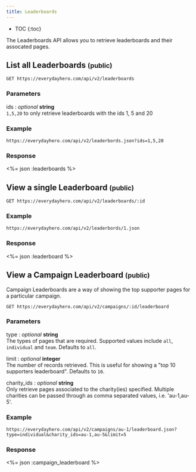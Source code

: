 ```yaml
---
title: Leaderboards
---
```


* TOC
{:toc}

The Leaderboards API allows you to retrieve leaderboards and their
assocated pages.

## List all Leaderboards <small>(public)</small>

    GET https://everydayhero.com/api/v2/leaderboards

### Parameters

ids : _optional_ **string**<br/>
`1,5,20` to only retrieve leaderboards with the ids 1, 5 and 20

### Example

    https://everydayhero.com/api/v2/leaderbords.json?ids=1,5,20

### Response

<%= json :leaderboards %>

## View a single Leaderboard <small>(public)</small>

    GET https://everydayhero.com/api/v2/leaderboards/:id

### Example

    https://everydayhero.com/api/v2/leaderbords/1.json

### Response

<%= json :leaderboard %>

## View a Campaign Leaderboard <small>(public)</small>

Campaign Leaderboards are a way of showing the top supporter pages for a
particular campaign.

    GET https://everydayhero.com/api/v2/campaigns/:id/leaderboard

### Parameters

type : _optional_ **string**<br/>
The types of pages that are required. Supported values include `all`, `individual` and `team`. Defaults to `all`.

limit : _optional_ **integer**<br/>
The number of records retrieved. This is useful for showing a "top 10 supporters leaderboard". Defaults to `10`.

charity_ids : _optional_ **string**<br/>
Only retrieve pages associated to the charity(ies) specified. Multiple charities
can be passed through as comma separated values, i.e. 'au-1,au-5'.

### Example

    https://everydayhero.com/api/v2/campaigns/au-1/leaderboard.json?type=individual&charity_ids=au-1,au-5&limit=5

### Response

<%= json :campaign_leaderboard %>
